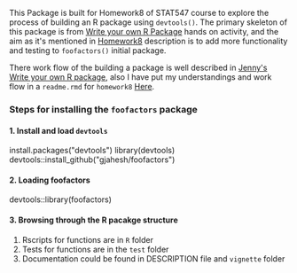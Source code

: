 This Package is built for Homework8 of STAT547 course to explore the process of building an R package using `devtools()`. The primary skeleton of this package is from [Write your own R Package](http://stat545-ubc.github.io/packages00_index.html) hands on activity, and the aim as it's mentioned in [Homework8](http://stat545-ubc.github.io/hw10_package.html) description is to add more functionality and testing to `foofactors()` initial package.

There work flow of the building a package is well described in [Jenny's Write your own R package](http://stat545-ubc.github.io/hw10_package.html), also I have put my understandings and work flow in a `readme.rmd` for `homework8` [Here](https://github.com/STAT545-UBC/golnaz_jahesh/blob/master/STAT547_Homework/Homework8/hmw8.rmd).

### Steps for installing the `foofactors` package

#### 1. Install and load `devtools`

install.packages("devtools") library(devtools) devtools::install\_github("gjahesh/foofactors")

#### 2. Loading foofactors

devtools::library(foofactors)

#### 3. Browsing through the R pacakge structure

1.  Rscripts for functions are in `R` folder
2.  Tests for functions are in the `test` folder
3.  Documentation could be found in DESCRIPTION file and `vignette` folder
